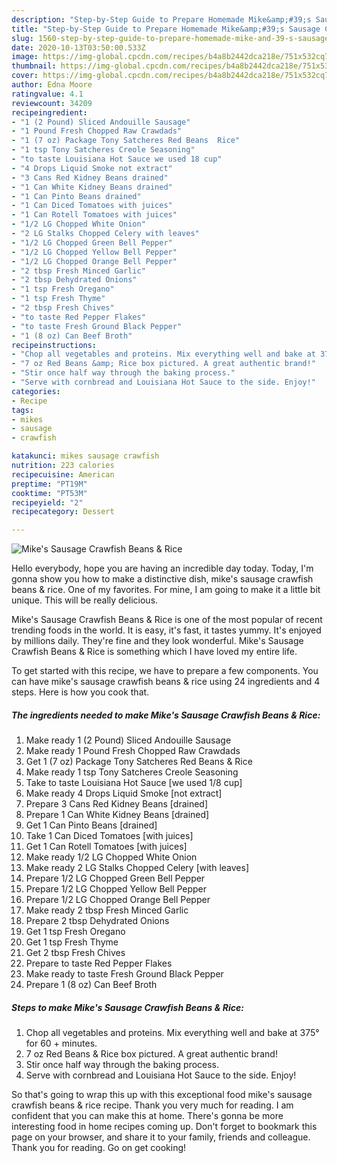 ```yaml
---
description: "Step-by-Step Guide to Prepare Homemade Mike&amp;#39;s Sausage Crawfish Beans &amp;amp; Rice"
title: "Step-by-Step Guide to Prepare Homemade Mike&amp;#39;s Sausage Crawfish Beans &amp;amp; Rice"
slug: 1560-step-by-step-guide-to-prepare-homemade-mike-and-39-s-sausage-crawfish-beans-and-amp-rice
date: 2020-10-13T03:50:00.533Z
image: https://img-global.cpcdn.com/recipes/b4a8b2442dca218e/751x532cq70/mikes-sausage-crawfish-beans-rice-recipe-main-photo.jpg
thumbnail: https://img-global.cpcdn.com/recipes/b4a8b2442dca218e/751x532cq70/mikes-sausage-crawfish-beans-rice-recipe-main-photo.jpg
cover: https://img-global.cpcdn.com/recipes/b4a8b2442dca218e/751x532cq70/mikes-sausage-crawfish-beans-rice-recipe-main-photo.jpg
author: Edna Moore
ratingvalue: 4.1
reviewcount: 34209
recipeingredient:
- "1 (2 Pound) Sliced Andouille Sausage"
- "1 Pound Fresh Chopped Raw Crawdads"
- "1 (7 oz) Package Tony Satcheres Red Beans  Rice"
- "1 tsp Tony Satcheres Creole Seasoning"
- "to taste Louisiana Hot Sauce we used 18 cup"
- "4 Drops Liquid Smoke not extract"
- "3 Cans Red Kidney Beans drained"
- "1 Can White Kidney Beans drained"
- "1 Can Pinto Beans drained"
- "1 Can Diced Tomatoes with juices"
- "1 Can Rotell Tomatoes with juices"
- "1/2 LG Chopped White Onion"
- "2 LG Stalks Chopped Celery with leaves"
- "1/2 LG Chopped Green Bell Pepper"
- "1/2 LG Chopped Yellow Bell Pepper"
- "1/2 LG Chopped Orange Bell Pepper"
- "2 tbsp Fresh Minced Garlic"
- "2 tbsp Dehydrated Onions"
- "1 tsp Fresh Oregano"
- "1 tsp Fresh Thyme"
- "2 tbsp Fresh Chives"
- "to taste Red Pepper Flakes"
- "to taste Fresh Ground Black Pepper"
- "1 (8 oz) Can Beef Broth"
recipeinstructions:
- "Chop all vegetables and proteins. Mix everything well and bake at 375° for 60 + minutes."
- "7 oz Red Beans &amp; Rice box pictured. A great authentic brand!"
- "Stir once half way through the baking process."
- "Serve with cornbread and Louisiana Hot Sauce to the side. Enjoy!"
categories:
- Recipe
tags:
- mikes
- sausage
- crawfish

katakunci: mikes sausage crawfish 
nutrition: 223 calories
recipecuisine: American
preptime: "PT19M"
cooktime: "PT53M"
recipeyield: "2"
recipecategory: Dessert

---
```



![Mike&#39;s Sausage Crawfish Beans &amp; Rice](https://img-global.cpcdn.com/recipes/b4a8b2442dca218e/751x532cq70/mikes-sausage-crawfish-beans-rice-recipe-main-photo.jpg)

Hello everybody, hope you are having an incredible day today. Today, I'm gonna show you how to make a distinctive dish, mike&#39;s sausage crawfish beans &amp; rice. One of my favorites. For mine, I am going to make it a little bit unique. This will be really delicious.



Mike&#39;s Sausage Crawfish Beans &amp; Rice is one of the most popular of recent trending foods in the world. It is easy, it's fast, it tastes yummy. It's enjoyed by millions daily. They're fine and they look wonderful. Mike&#39;s Sausage Crawfish Beans &amp; Rice is something which I have loved my entire life.


To get started with this recipe, we have to prepare a few components. You can have mike&#39;s sausage crawfish beans &amp; rice using 24 ingredients and 4 steps. Here is how you cook that.

<!--inarticleads1-->

##### The ingredients needed to make Mike&#39;s Sausage Crawfish Beans &amp; Rice:

1. Make ready 1 (2 Pound) Sliced Andouille Sausage
1. Make ready 1 Pound Fresh Chopped Raw Crawdads
1. Get 1 (7 oz) Package Tony Satcheres Red Beans &amp; Rice
1. Make ready 1 tsp Tony Satcheres Creole Seasoning
1. Take to taste Louisiana Hot Sauce [we used 1/8 cup]
1. Make ready 4 Drops Liquid Smoke [not extract]
1. Prepare 3 Cans Red Kidney Beans [drained]
1. Prepare 1 Can White Kidney Beans [drained]
1. Get 1 Can Pinto Beans [drained]
1. Take 1 Can Diced Tomatoes [with juices]
1. Get 1 Can Rotell Tomatoes [with juices]
1. Make ready 1/2 LG Chopped White Onion
1. Make ready 2 LG Stalks Chopped Celery [with leaves]
1. Prepare 1/2 LG Chopped Green Bell Pepper
1. Prepare 1/2 LG Chopped Yellow Bell Pepper
1. Prepare 1/2 LG Chopped Orange Bell Pepper
1. Make ready 2 tbsp Fresh Minced Garlic
1. Prepare 2 tbsp Dehydrated Onions
1. Get 1 tsp Fresh Oregano
1. Get 1 tsp Fresh Thyme
1. Get 2 tbsp Fresh Chives
1. Prepare to taste Red Pepper Flakes
1. Make ready to taste Fresh Ground Black Pepper
1. Prepare 1 (8 oz) Can Beef Broth




<!--inarticleads2-->

##### Steps to make Mike&#39;s Sausage Crawfish Beans &amp; Rice:

1. Chop all vegetables and proteins. Mix everything well and bake at 375° for 60 + minutes.
1. 7 oz Red Beans &amp; Rice box pictured. A great authentic brand!
1. Stir once half way through the baking process.
1. Serve with cornbread and Louisiana Hot Sauce to the side. Enjoy!




So that's going to wrap this up with this exceptional food mike&#39;s sausage crawfish beans &amp; rice recipe. Thank you very much for reading. I am confident that you can make this at home. There's gonna be more interesting food in home recipes coming up. Don't forget to bookmark this page on your browser, and share it to your family, friends and colleague. Thank you for reading. Go on get cooking!

